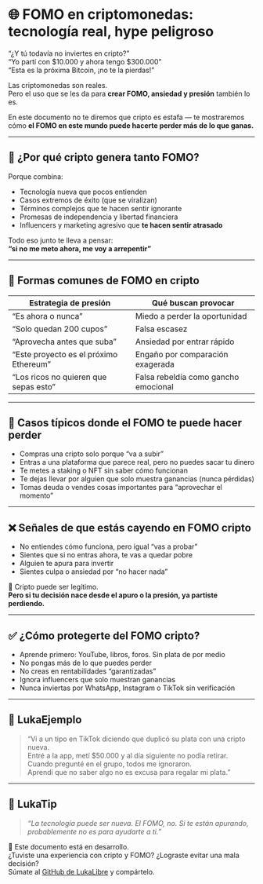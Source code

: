 # 🌐 FOMO en criptomonedas: tecnología real, hype peligroso

“¿Y tú todavía no inviertes en cripto?”  
“Yo partí con $10.000 y ahora tengo $300.000”  
“Esta es la próxima Bitcoin, ¡no te la pierdas!”

Las criptomonedas son reales.  
Pero el uso que se les da para **crear FOMO, ansiedad y presión** también lo es.

En este documento no te diremos que cripto es estafa — te mostraremos cómo **el FOMO en este mundo puede hacerte perder más de lo que ganas.**

---

## 🧠 ¿Por qué cripto genera tanto FOMO?

Porque combina:

- Tecnología nueva que pocos entienden  
- Casos extremos de éxito (que se viralizan)  
- Términos complejos que te hacen sentir ignorante  
- Promesas de independencia y libertad financiera  
- Influencers y marketing agresivo que **te hacen sentir atrasado**

Todo eso junto te lleva a pensar:  
**“si no me meto ahora, me voy a arrepentir”**

---

## 💸 Formas comunes de FOMO en cripto

| Estrategia de presión                 | Qué buscan provocar                                 |
|--------------------------------------|-----------------------------------------------------|
| “Es ahora o nunca”                   | Miedo a perder la oportunidad                       |
| “Solo quedan 200 cupos”              | Falsa escasez                                       |
| “Aprovecha antes que suba”           | Ansiedad por entrar rápido                          |
| “Este proyecto es el próximo Ethereum” | Engaño por comparación exagerada                  |
| “Los ricos no quieren que sepas esto” | Falsa rebeldía como gancho emocional               |

---

## 🚨 Casos típicos donde el FOMO te puede hacer perder

- Compras una cripto solo porque “va a subir”
- Entras a una plataforma que parece real, pero no puedes sacar tu dinero
- Te metes a staking o NFT sin saber cómo funcionan
- Te dejas llevar por alguien que solo muestra ganancias (nunca pérdidas)
- Tomas deuda o vendes cosas importantes para “aprovechar el momento”

---

## ❌ Señales de que estás cayendo en FOMO cripto

- No entiendes cómo funciona, pero igual “vas a probar”
- Sientes que si no entras ahora, te vas a quedar pobre
- Alguien te apura para invertir
- Sientes culpa o ansiedad por “no hacer nada”

📌 Cripto puede ser legítimo.  
**Pero si tu decisión nace desde el apuro o la presión, ya partiste perdiendo.**

---

## ✅ ¿Cómo protegerte del FOMO cripto?

- Aprende primero: YouTube, libros, foros. Sin plata de por medio
- No pongas más de lo que puedes perder
- No creas en rentabilidades “garantizadas”
- Ignora influencers que solo muestran ganancias
- Nunca inviertas por WhatsApp, Instagram o TikTok sin verificación

---

## 💬 LukaEjemplo

> “Vi a un tipo en TikTok diciendo que duplicó su plata con una cripto nueva.  
> Entré a la app, metí $50.000 y al día siguiente no podía retirar.  
> Cuando pregunté en el grupo, todos me ignoraron.  
> Aprendí que no saber algo no es excusa para regalar mi plata.”

---

## 🧠 LukaTip

> *“La tecnología puede ser nueva. El FOMO, no. Si te están apurando, probablemente no es para ayudarte a ti.”*

📌 Este documento está en desarrollo.  
¿Tuviste una experiencia con cripto y FOMO? ¿Lograste evitar una mala decisión?  
Súmate al [GitHub de LukaLibre](https://github.com/tuusuario/lukalibre) y compártelo.
